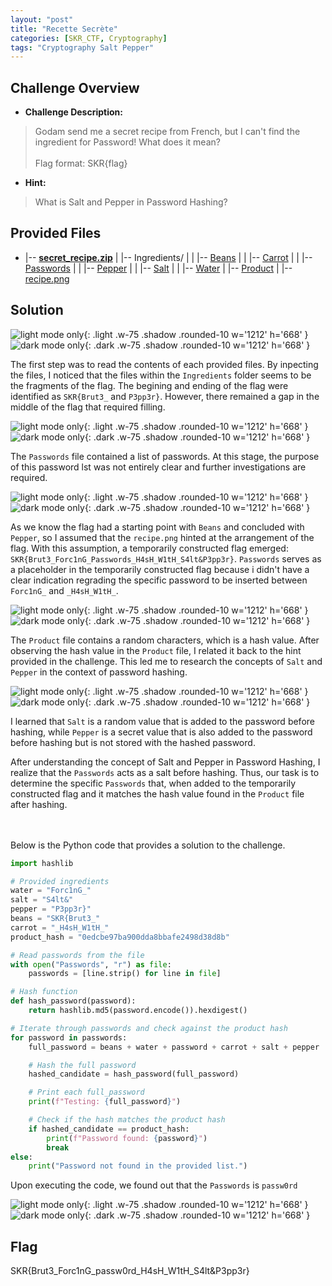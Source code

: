 ```yaml
---
layout: "post"
title: "Recette Secrète"
categories: [SKR_CTF, Cryptography]
tags: "Cryptography Salt Pepper"
---
```


## Challenge Overview
- **Challenge Description:**
>Godam send me a secret recipe from French, but I can't find the ingredient for Password! What does it mean? <br><br>
Flag format: SKR{flag}

- **Hint:**
>What is Salt and Pepper in Password Hashing?

## Provided Files
- |-- [**secret_recipe.zip**](/hz_website/assets/CTF/SKR_CTF/Cryptography/Recette_Secrète/secret_recipe.zip)
|   |-- Ingredients/<!-- Subfolder -->
|   |   |-- [Beans](/hz_website/assets/CTF/SKR_CTF/Cryptography/Recette_Secrète/secret_recipe/Ingredients/Beans)
|   |   |-- [Carrot](/hz_website/assets/CTF/SKR_CTF/Cryptography/Recette_Secrète/secret_recipe/Ingredients/Carrot)
|   |   |-- [Passwords](/hz_website/assets/CTF/SKR_CTF/Cryptography/Recette_Secrète/secret_recipe/Ingredients/Passwords)
|   |   |-- [Pepper](/hz_website/assets/CTF/SKR_CTF/Cryptography/Recette_Secrète/secret_recipe/Ingredients/Pepper)
|   |   |-- [Salt](/hz_website/assets/CTF/SKR_CTF/Cryptography/Recette_Secrète/secret_recipe/Ingredients/Salt)
|   |   |-- [Water](/hz_website/assets/CTF/SKR_CTF/Cryptography/Recette_Secrète/secret_recipe/Ingredients/Water)
|   |-- [Product](/hz_website/assets/CTF/SKR_CTF/Cryptography/Recette_Secrète/secret_recipe/Product)
|   |-- [recipe.png](/hz_website/assets/CTF/SKR_CTF/Cryptography/Recette_Secrète/secret_recipe/recipe.png)

## Solution
![light mode only](/assets/CTF/SKR_CTF/Cryptography/Recette_Secrète/kali_output.png){: .light .w-75 .shadow .rounded-10 w='1212' h='668' }
![dark mode only](/assets/CTF/SKR_CTF/Cryptography/Recette_Secrète/kali_output.png){: .dark .w-75 .shadow .rounded-10 w='1212' h='668' }

The first step was to read the contents of each provided files. By inpecting the files, I noticed that the files within the `Ingredients` folder seems to be the fragments of the flag. The begining and ending of the flag were identified as `SKR{Brut3_` and `P3pp3r}`. However, there remained a gap in the middle of the flag that required filling.

![light mode only](/assets/CTF/SKR_CTF/Cryptography/Recette_Secrète/kali_output2.png){: .light .w-75 .shadow .rounded-10 w='1212' h='668' }
![dark mode only](/assets/CTF/SKR_CTF/Cryptography/Recette_Secrète/kali_output2.png){: .dark .w-75 .shadow .rounded-10 w='1212' h='668' }

The `Passwords` file contained a list of passwords. At this stage, the purpose of this password lst was not entirely clear and further investigations are required.

![light mode only](/assets/CTF/SKR_CTF/Cryptography/Recette_Secrète/secret_recipe/recipe.png){: .light .w-75 .shadow .rounded-10 w='1212' h='668' }
![dark mode only](/assets/CTF/SKR_CTF/Cryptography/Recette_Secrète/secret_recipe/recipe.png){: .dark .w-75 .shadow .rounded-10 w='1212' h='668' }


As we know the flag had a starting point with `Beans` and concluded with `Pepper`, so I assumed that the `recipe.png` hinted at the arrangement of the flag. With this assumption, a temporarily constructed flag emerged: `SKR{Brut3_Forc1nG_Passwords_H4sH_W1tH_S4lt&P3pp3r}`. `Passwords` serves as a placeholder in the temporarily constructed flag because i didn't have a clear indication regrading the specific password to be inserted between `Forc1nG_` and `_H4sH_W1tH_`.

![light mode only](/assets/CTF/SKR_CTF/Cryptography/Recette_Secrète/kali_output3.png){: .light .w-75 .shadow .rounded-10 w='1212' h='668' }
![dark mode only](/assets/CTF/SKR_CTF/Cryptography/Recette_Secrète/kali_output3.png){: .dark .w-75 .shadow .rounded-10 w='1212' h='668' }

The `Product` file contains a random characters, which is a hash value. After observing the hash value in the `Product` file, I related it back to the hint provided in the challenge. This led me to research the concepts of `Salt` and `Pepper` in the context of password hashing.

![light mode only](/assets/CTF/SKR_CTF/Cryptography/Recette_Secrète/Password_Hashing.png){: .light .w-75 .shadow .rounded-10 w='1212' h='668' }
![dark mode only](/assets/CTF/SKR_CTF/Cryptography/Recette_Secrète/Password_Hashing.png){: .dark .w-75 .shadow .rounded-10 w='1212' h='668' }

I learned that `Salt` is a random value that is added to the password before hashing, while `Pepper` is a secret value that is also added to the password before hashing but is not stored with the hashed password.

After understanding the concept of Salt and Pepper in Password Hashing, I realize that the `Passwords` acts as a salt before hashing. Thus, our task is to determine the specific `Passwords` that, when added to the temporarily constructed flag and it matches the hash value found in the `Product` file after hashing. 

<br><br>
Below is the Python code that provides a solution to the challenge.



```python
import hashlib

# Provided ingredients
water = "Forc1nG_"
salt = "S4lt&"
pepper = "P3pp3r}"
beans = "SKR{Brut3_"
carrot = "_H4sH_W1tH_"
product_hash = "0edcbe97ba900dda8bbafe2498d38d8b"

# Read passwords from the file
with open("Passwords", "r") as file:
    passwords = [line.strip() for line in file]

# Hash function
def hash_password(password):
    return hashlib.md5(password.encode()).hexdigest()

# Iterate through passwords and check against the product hash
for password in passwords:
    full_password = beans + water + password + carrot + salt + pepper

    # Hash the full password
    hashed_candidate = hash_password(full_password)

    # Print each full_password
    print(f"Testing: {full_password}")

    # Check if the hash matches the product hash
    if hashed_candidate == product_hash:
        print(f"Password found: {password}")
        break
else:
    print("Password not found in the provided list.")
```

Upon executing the code, we found out that the `Passwords` is `passw0rd`

![light mode only](/assets/CTF/SKR_CTF/Cryptography/Recette_Secrète/Python.png){: .light .w-75 .shadow .rounded-10 w='1212' h='668' }
![dark mode only](/assets/CTF/SKR_CTF/Cryptography/Recette_Secrète/Python.png){: .dark .w-75 .shadow .rounded-10 w='1212' h='668' }

## Flag
SKR{Brut3_Forc1nG_passw0rd_H4sH_W1tH_S4lt&P3pp3r}